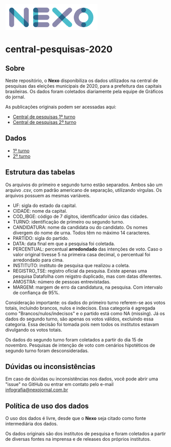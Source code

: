 ![](https://github.com/Nexo-Dados/central-pesquisas-2020/blob/main/nexo.png) 

# central-pesquisas-2020

## Sobre

Neste repositório, o **Nexo** disponibiliza os dados utilizados na central de pesquisas das eleições municipais de 2020, para a prefeitura das capitais brasileiras. Os dados foram coletados diariamente pela equipe de Gráficos do jornal.

As publicações originais podem ser acessadas aqui:

* [Central de pesquisas 1º turno](https://www.nexojornal.com.br/interativo/2020/10/23/Central-de-Pesquisas-2020-a-corrida-pelo-comando-de-capitais)
* [Central de pesquisas 2º turno](https://www.nexojornal.com.br/interativo/2020/11/24/Central-de-Pesquisas-2020-a-disputa-do-2%C2%BA-turno-nas-capitais)

## Dados

* [1º turno](https://github.com/Nexo-Dados/central-pesquisas-2020/blob/main/pesquisas_1turno.csv)
* [2º turno](https://github.com/Nexo-Dados/central-pesquisas-2020/blob/main/pesquisas_2turno.csv)


## Estrutura das tabelas

Os arquivos do primeiro e segundo turno estão separados. Ambos são um arquivo .csv, com padrão americano de separação, utilizando vírgulas. Os arquivos possuem as mesmas variáveis.

* UF: sigla do estado da capital.
* CIDADE: nome da capital.
* COD_IBGE: código de 7 dígitos, identificador único das cidades.
* TURNO: identificação de primeiro ou segundo turno.
* CANDIDATURA: nome da candidata ou do candidato. Os nomes divergem do nome de urna. Todos têm no máximo 14 caracteres.
* PARTIDO: sigla do partido.
* DATA: data final em que a pesquisa foi coletada.
* PERCENTUAL: percentual **arredondado** das intenções de voto. Caso o valor original tivesse 5 na primeira casa decimal, o percentual foi arredondado para cima.
* INSTITUTO: instituto de pesquisa que realizou a coleta.
* REGISTRO_TSE: registro oficial da pesquisa. Existe apenas uma pesquisa Datafolha com reigstro duplicado, mas com datas diferentes.
* AMOSTRA: número de pessoas entrevistadas.
* MARGEM: margem de erro da candidatura, na pesquisa. Com intervalo de confiança de 95%.

Consideração importante: os dados do primeiro turno referem-se aos votos totais, incluíndo brancos, nulos e indecisos. Essa categoria é agregada como "Brancos/nulos/indecisos" e o partido está como NA (missing). Já os dados do segundo turno, são apenas os votos válidos, excluindo essa categoria. Essa decisão foi tomada pois nem todos os institutos estavam divulgando os votos totais.

Os dados do segundo turno foram coletados a partir do dia 15 de novembro. Pesquisas de intenção de voto com cenários hipotéticos de segundo turno foram desconsideradas.

## Dúvidas ou inconsistências

Em caso de dúvidas ou inconsistências nos dados, você pode abrir uma "issue" no GitHub ou entrar em contato pelo e-mail infografia@nexojornal.com.br

## Política de uso dos dados

O uso dos dados é livre, desde que o **Nexo** seja citado como fonte intermediária dos dados. 

Os dados originais são dos institutos de pesquisa e foram coletados a partir de diversas fontes na imprensa e de releases dos próprios institutos. 

























